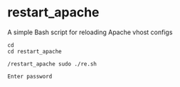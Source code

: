 # restart_apache
A simple Bash script for reloading Apache vhost configs

```/sh
cd
cd restart_apache
```

```/sh
/restart_apache sudo ./re.sh
```
```/sh
Enter password
```
